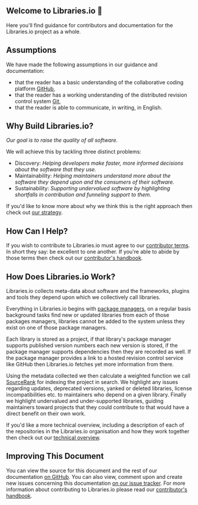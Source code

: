 ## Welcome to Libraries.io :tada:
Here you'll find guidance for contributors and documentation for the Libraries.io project as a whole.

## Assumptions
We have made the following assumptions in our guidance and documentation:

* that the reader has a basic understanding of the collaborative coding platform [GitHub](https://help.github.com/),
* that the reader has a working understanding of the distributed revision control system [Git](https://git-scm.com/docs/gittutorial),
* that the reader is able to communicate, in writing, in English. 

## Why Build Libraries.io?
_Our goal is to raise the quality of all software._

We will achieve  this by tackling three distinct problems:

* Discovery: _Helping developers make faster, more informed decisions about the software that they use._
* Maintainability: _Helping maintainers understand more about the software they depend upon and the consumers of their software._
* Sustainability: _Supporting undervalued software by highlighting shortfalls in contribution and funneling support to them._

If you'd like to know more about why we think this is the right approach then check out [our strategy](/strategy.md). 

## How Can I Help?
If you wish to contribute to Libraries.io must agree to our [contributor terms](/CONTRIBUTORS.md). In short they say: be excellent to one another. If you're able to abide by those terms then check out our [contributor's handbook](CONTRIBUTING.md).

## How Does Libraries.io Work?

Libraries.io collects meta-data about software and the frameworks, plugins and tools they depend upon which we collectively call libraries.

Everything in Libraries.io begins with [package managers](/packagemanagers.md), on a regular basis background tasks find new or updated libraries from each of those packages managers, libraries cannot be added to the system unless they exist on one of those package managers.

Each library is stored as a project, if that library's package manager supports published version numbers each new version is stored, if  the package manager supports dependencies then they are recorded as well. If the package manager provides a link to a hosted revision control service like GitHub then Libraries.io fetches yet more information from there. 

Using the metadata collected we then calculate a weighted function we call [SourceRank](/sourcerank.md) for indexing the project in search. We highlight any issues regarding updates, deprecated versions, yanked or deleted libraries, license incompatibilities etc. to maintainers who depend on a given library. Finally we highlight undervalued and under-supported libraries, guiding maintainers toward projects that they could contribute to that would have a direct benefit on their own work. 

If you'd like a more technical overview, including a description of each of the repositories in the Libraries.io organisation and how they work together then check out our [technical overview](/techoverview.md).

## Improving This Document
You can view the source for this document and the rest of our documentation [on GitHub](https://github.com/librariesio/documentation). You can also view, comment upon and create new issues concerning this documentation [on our issue tracker](https://github.com/librariesio/documentation). For more information about contributing to Libraries.io please read our [contributor's handbook](/contributorhandbook.md).